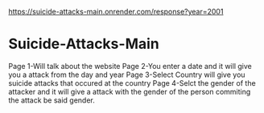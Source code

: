 https://suicide-attacks-main.onrender.com/response?year=2001
# Suicide-Attacks-Main
Page 1-Will talk about the website
Page 2-You enter a date and it will give you a attack from the day and year
Page 3-Select Country will give you suicide attacks that occured at the country
Page 4-Selct the gender of the attacker and it will give a attack with the gender of the person commiting the attack be said gender.
